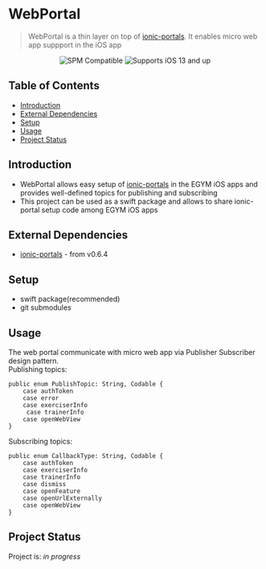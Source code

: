 # WebPortal
> WebPortal is a thin layer on top of [ionic-portals](https://github.com/ionic-team/ionic-portals-ios). It enables micro web app suppport in the iOS app

<p align="center">
  <img src="https://img.shields.io/badge/spm-Compatible-orange?style=flat-square" alt="SPM Compatible"/>
  <img src="https://img.shields.io/badge/platform-iOS%2013%2B-lightgrey?style=flat-square" alt="Supports iOS 13 and up" />
</p>

## Table of Contents
* [Introduction](#introduction)
* [External Dependencies](#external-dependencies)
* [Setup](#setup)
* [Usage](#usage)
* [Project Status](#project-status)


## Introduction
- WebPortal allows easy setup of [ionic-portals](https://github.com/ionic-team/ionic-portals-ios) in the EGYM iOS apps and provides well-defined topics for publishing and subscribing 
- This project can be used as a swift package and allows to share ionic-portal setup code among EGYM iOS apps

## External Dependencies
- [ionic-portals](https://github.com/ionic-team/ionic-portals-ios) - from v0.6.4


## Setup
- swift package(recommended)
- git submodules

## Usage
The web portal communicate with micro web app via Publisher Subscriber design pattern.<br>
Publishing topics:

```
public enum PublishTopic: String, Codable {
    case authToken
    case error
    case exerciserInfo
	 case trainerInfo
    case openWebView
}
```

Subscribing topics:

```
public enum CallbackType: String, Codable {
    case authToken
    case exerciserInfo
    case trainerInfo
    case dismiss
    case openFeature
    case openUrlExternally
    case openWebView
}
```


## Project Status
Project is: _in progress_ 

